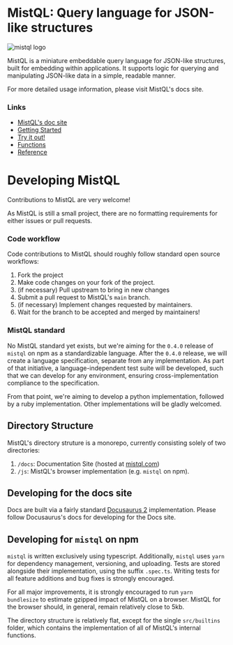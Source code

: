 # MistQL: Query language for JSON-like structures

![mistql logo](https://www.mistql.com/assets/images/icon128-020f567a30894a6c26227dc6773d3406.png)

MistQL is a miniature embeddable query language for JSON-like structures, built for embedding within applications. It supports
logic for querying and manipulating JSON-like data in a simple, readable manner. 

For more detailed usage information, please visit MistQL's docs site.

### Links
* [MistQL's doc site](https://www.mistql.com/)
* [Getting Started](https://www.mistql.com/docs/intro)
* [Try it out!](https://www.mistql.com/tryitout)
* [Functions](https://www.mistql.com/docs/reference/functions)
* [Reference](https://www.mistql.com/docs/reference/overview)


# Developing MistQL

Contributions to MistQL are very welcome!

As MistQL is still a small project, there are no formatting requirements for either issues or pull requests.

### Code workflow
Code contributions to MistQL should roughly follow standard open source workflows:
1. Fork the project
2. Make code changes on your fork of the project.
3. (if necessary) Pull upstream to bring in new changes
4. Submit a pull request to MistQL's `main` branch.
5. (if necessary) Implement changes requested by maintainers.
6. Wait for the branch to be accepted and merged by maintainers!

### MistQL standard
No MistQL standard yet exists, but we're aiming for the `0.4.0` release of `mistql` on npm as a standardizable language. After the `0.4.0` release, we will create a language specification, separate from any implementation. As part of that initiative, a language-independent test suite will be developed, such that we can develop for any environment, ensuring cross-implementation compliance to the specification.

From that point, we're aiming to develop a python implementation, followed by a ruby implementation. Other implementations will be gladly welcomed.

## Directory Structure

MistQL's directory struture is a monorepo, currently consisting solely of two directories:

1. `/docs`: Documentation Site (hosted at [mistql.com](https://www.mistql.com/))
2. `/js`: MistQL's browser implementation (e.g. `mistql` on npm).

## Developing for the docs site

Docs are built via a fairly standard [Docusaurus 2](https://docusaurus.io/) implementation. Please follow Docusaurus's docs for developing for the Docs site.

## Developing for `mistql` on npm

`mistql` is written exclusively using typescript. Additionally, `mistql` uses `yarn` for dependency management, versioning, and uploading. Tests are stored alongside their implementation, using the suffix `.spec.ts`. Writing tests for all feature additions and bug fixes is strongly encouraged.

For all major improvements, it is strongly encouraged to run `yarn bundlesize` to estimate gzipped impact of MistQL on a browser. MistQL for the browser should, in general, remain relatively close to 5kb. 

The directory structure is relatively flat, except for the single `src/builtins` folder, which contains the implementation of all of MistQL's internal functions.
